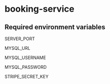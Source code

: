# booking-service

## Required environment variables

SERVER_PORT

MYSQL_URL

MYSQL_USERNAME

MYSQL_PASSWORD

STRIPE_SECRET_KEY
